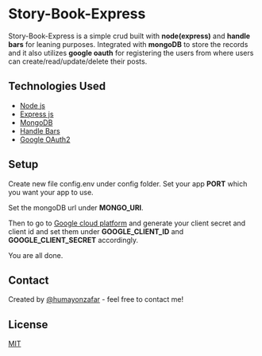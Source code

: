 # Story-Book-Express
Story-Book-Express is a simple crud built with **node(express)** and **handle bars** for leaning purposes. Integrated with **mongoDB** to store the records and it also utilizes **google oauth** for registering the users from where users can create/read/update/delete their posts. 

## Technologies Used
- [Node js](https://nodejs.org/en/)
- [Express js](https://expressjs.com/)
- [MongoDB](https://mongodb.com/)
- [Handle Bars](https://handlebarsjs.com/)
- [Google OAuth2](https://developers.google.com/identity/protocols/oauth2)

## Setup

Create new file config.env under config folder. Set your app **PORT** which you want your app to use.

Set the mongoDB url under **MONGO_URI**.

Then to go to [Google cloud platform](https://console.developers.google.com/apis) and generate your client secret and client id and set them under **GOOGLE_CLIENT_ID** and **GOOGLE_CLIENT_SECRET** accordingly.

You are all done.

## Contact
Created by [@humayonzafar](https://www.humayonzafar.com/) - feel free to contact me!

## License

[MIT](LICENSE)